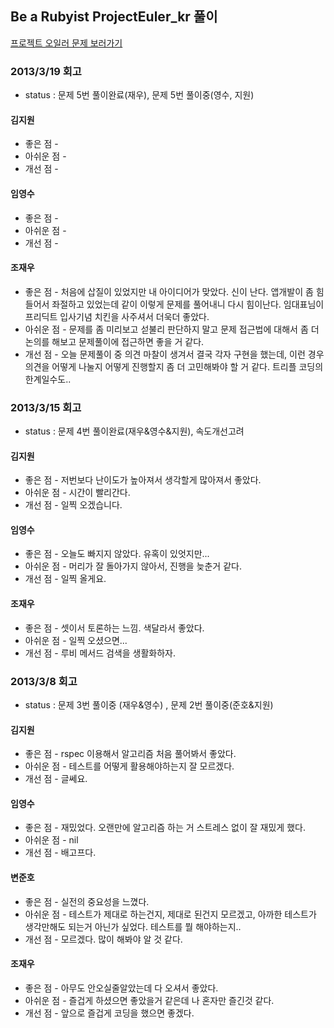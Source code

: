 ## Be a Rubyist ProjectEuler_kr 풀이 ##

[프로젝트 오일러 문제 보러가기](http://euler.synap.co.kr/prob_list.php)

### 2013/3/19 회고
- status : 문제 5번 풀이완료(재우), 문제 5번 풀이중(영수, 지원)

#### 김지원
 * 좋은 점 - 
 * 아쉬운 점 - 
 * 개선 점 - 
		
#### 임영수
 * 좋은 점 - 
 * 아쉬운 점 - 
 * 개선 점 - 

#### 조재우
 * 좋은 점 - 처음에 삽질이 있었지만 내 아이디어가 맞았다. 신이 난다. 앱개발이 좀 힘들어서 좌절하고 있었는데 같이 이렇게 문제를 풀어내니 다시 힘이난다. 임대표님이 프리딕트 입사기념 치킨을 사주셔서 더욱더 좋았다.
 * 아쉬운 점 - 문제를 좀 미리보고 섣불리 판단하지 말고 문제 접근법에 대해서 좀 더 논의를 해보고 문제풀이에 접근하면 좋을 거 같다.
 * 개선 점 - 오늘 문제풀이 중 의견 마찰이 생겨서 결국 각자 구현을 했는데, 이런 경우 의견을 어떻게 나눌지 어떻게 진행할지 좀 더 고민해봐야 할 거 같다. 트리플 코딩의 한계일수도..

### 2013/3/15 회고
- status : 문제 4번 풀이완료(재우&영수&지원), 속도개선고려

#### 김지원
 * 좋은 점 - 저번보다 난이도가 높아져서 생각할게 많아져서 좋았다.
 * 아쉬운 점 - 시간이 빨리간다. 
 * 개선 점 - 일찍 오겠습니다.
		
#### 임영수
 * 좋은 점 - 오늘도 빠지지 않았다. 유혹이 있엇지만...
 * 아쉬운 점 - 머리가 잘 돌아가지 않아서, 진행을 늦춘거 같다.
 * 개선 점 - 일찍 올게요.

#### 조재우
 * 좋은 점 - 셋이서 토론하는 느낌. 색달라서 좋았다.
 * 아쉬운 점 - 일찍 오셨으면...
 * 개선 점 - 루비 메서드 검색을 생활화하자.

### 2013/3/8 회고
- status : 문제 3번 풀이중 (재우&영수) , 문제 2번 풀이중(준호&지원) 

#### 김지원
 * 좋은 점 - rspec 이용해서 알고리즘 처음 풀어봐서 좋았다.
 * 아쉬운 점 - 테스트를 어떻게 활용해야하는지 잘 모르겠다.
 * 개선 점 - 글쎄요.
		
#### 임영수
 * 좋은 점 - 재밌었다. 오랜만에 알고리즘 하는 거 스트레스 없이 잘 재밌게 했다.
 * 아쉬운 점 - nil
 * 개선 점 - 배고프다.

#### 변준호
 * 좋은 점 - 실전의 중요성을 느꼈다.
 * 아쉬운 점 - 테스트가 제대로 하는건지, 제대로 된건지 모르겠고, 아까한 테스트가 생각만해도 되는거 아닌가 싶었다. 테스트를 뭘 해야하는지..
 * 개선 점 - 모르겠다. 많이 해봐야 알 것 같다.

#### 조재우
 * 좋은 점 - 아무도 안오실줄알았는데 다 오셔서 좋았다.
 * 아쉬운 점 - 즐겁게 하셨으면 좋았을거 같은데 나 혼자만 즐긴것 같다.
 * 개선 점 - 앞으로 즐겁게 코딩을 했으면 좋겠다.